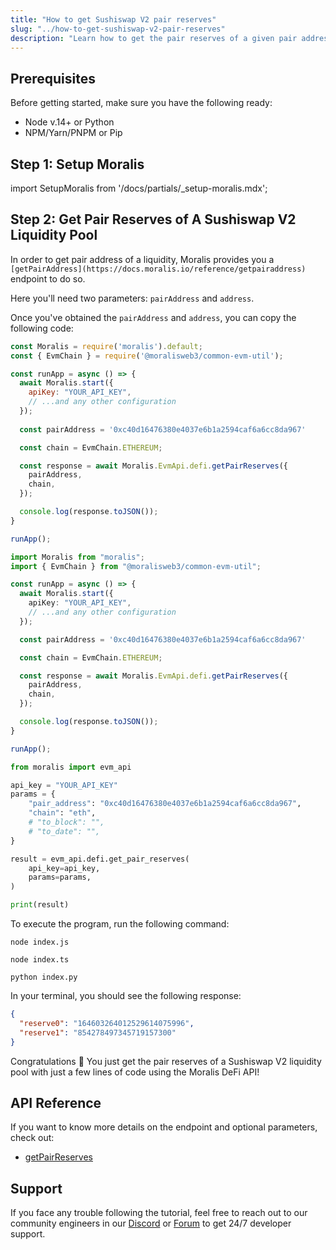 ```yaml
---
title: "How to get Sushiswap V2 pair reserves"
slug: "../how-to-get-sushiswap-v2-pair-reserves"
description: "Learn how to get the pair reserves of a given pair address from Sushiswap V2 using Moralis DeFi API."
---
```

## Prerequisites

Before getting started, make sure you have the following ready:

- Node v.14+ or Python
- NPM/Yarn/PNPM or Pip

## Step 1: Setup Moralis

import SetupMoralis from '/docs/partials/_setup-moralis.mdx';

<SetupMoralis node="moralis @moralisweb3/common-evm-util" python="moralis" />

## Step 2: Get Pair Reserves of A Sushiswap V2 Liquidity Pool

In order to get pair address of a liquidity, Moralis provides you a `[getPairAddress](https://docs.moralis.io/reference/getpairaddress)` endpoint to do so.

Here you'll need two parameters: `pairAddress` and `address`.

Once you've obtained the `pairAddress` and `address`, you can copy the following code:

```javascript index.js
const Moralis = require('moralis').default;
const { EvmChain } = require('@moralisweb3/common-evm-util');

const runApp = async () => {
  await Moralis.start({
    apiKey: "YOUR_API_KEY",
    // ...and any other configuration
  });
  
  const pairAddress = '0xc40d16476380e4037e6b1a2594caf6a6cc8da967'

  const chain = EvmChain.ETHEREUM;

  const response = await Moralis.EvmApi.defi.getPairReserves({
    pairAddress,
    chain,
  });

  console.log(response.toJSON());
}

runApp();
```
```typescript index.ts
import Moralis from "moralis";
import { EvmChain } from "@moralisweb3/common-evm-util";

const runApp = async () => {
  await Moralis.start({
    apiKey: "YOUR_API_KEY",
    // ...and any other configuration
  });

  const pairAddress = '0xc40d16476380e4037e6b1a2594caf6a6cc8da967'

  const chain = EvmChain.ETHEREUM;

  const response = await Moralis.EvmApi.defi.getPairReserves({
    pairAddress,
    chain,
  });

  console.log(response.toJSON());
}

runApp();
```
```python index.py
from moralis import evm_api

api_key = "YOUR_API_KEY"
params = {
    "pair_address": "0xc40d16476380e4037e6b1a2594caf6a6cc8da967", 
    "chain": "eth", 
    # "to_block": "", 
    # "to_date": "", 
}

result = evm_api.defi.get_pair_reserves(
    api_key=api_key,
    params=params,
)

print(result)

```



To execute the program, run the following command:

```Text Shell (JavaScript)
node index.js
```
```Text Shell (TypeScript)
node index.ts
```
```Text Shell (Python)
python index.py
```



In your terminal, you should see the following response:

```json
{
  "reserve0": "164603264012529614075996",
  "reserve1": "854278497345719157300"
}
```



Congratulations 🥳 You just get the pair reserves of a Sushiswap V2 liquidity pool with just a few lines of code using the Moralis DeFi API!

## API Reference

If you want to know more details on the endpoint and optional parameters, check out:

- [getPairReserves](https://docs.moralis.io/reference/getpairreserves)

## Support

If you face any trouble following the tutorial, feel free to reach out to our community engineers in our [Discord](https://moralis.io/discord) or [Forum](https://forum.moralis.io) to get 24/7 developer support.